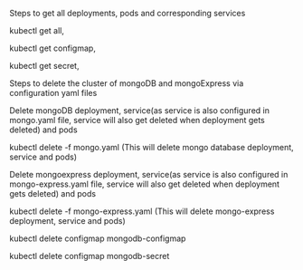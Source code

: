 
 


Steps to get all deployments, pods and corresponding services

  kubectl get all,
  
  kubectl get configmap,
  
  kubectl get secret,

Steps to delete the cluster of mongoDB and mongoExpress via configuration yaml files

Delete mongoDB deployment, service(as service is also configured in mongo.yaml file, service will also get deleted when deployment gets deleted) and pods

  kubectl delete -f mongo.yaml (This will delete mongo database deployment, service and pods)

Delete mongoexpress deployment, service(as service is also configured in mongo-express.yaml file, service will also get deleted when deployment gets deleted) and pods
  
  kubectl delete -f mongo-express.yaml (This will delete mongo-express deployment, service and pods)

  kubectl delete configmap mongodb-configmap
  
  kubectl delete configmap mongodb-secret




